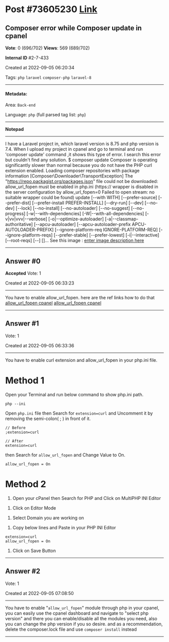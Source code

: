 
# Post \#73605230 [Link](https://stackoverflow.com/questions/73605230/)

## Composer error while Composer update in cpanel

**Vote**: 0 (696/702) **Views**: 569 (689/702) 

**Internal ID** \#2-7-433

Created at 2022-09-05 06:20:34

Tags: `php` `laravel` `composer-php` `laravel-8`

----------

#### Metadata:

Area: `Back-end`

Language: `php` (full parsed tag list: `php`)

----------

**Notepad**


----------

I have a Laravel project in, which laravel version is 8.75 and php version is 7.4.
When I upload my project in cpanel and go to terminal and run 'composer update' command ,it shows this type of error. I search this error but couldn't find any solution.
$ composer update
Composer is operating significantly slower than normal because you do not have the PHP curl extension enabled.
Loading composer repositories with package information
[Composer\Downloader\TransportException]
The "https://repo.packagist.org/packages.json" file could not be downloaded: allow_url_fopen must be enabled in php.ini (https:// wrapper is disabled in the server configuration by allow_url_fopen=0
Failed to open stream: no suitable wrapper could be found)
update [--with WITH] [--prefer-source] [--prefer-dist] [--prefer-install PREFER-INSTALL] [--dry-run] [--dev] [--no-dev] [--lock] [--no-install] [--no-autoloader] [--no-suggest] [--no-progress] [-w|--with-dependencies] [-W|--with-all-dependencies] [-v|vv|vvv|--verbose] [-o|--optimize-autoloader] [-a|--classmap-authoritative] [--apcu-autoloader] [--apcu-autoloader-prefix APCU-AUTOLOADER-PREFIX] [--ignore-platform-req IGNORE-PLATFORM-REQ] [--ignore-platform-reqs] [--prefer-stable] [--prefer-lowest] [-i|--interactive] [--root-reqs] [--] []...
See this image :
[enter image description here](https://i.stack.imgur.com/Xh1rl.png)


----------
        
## Answer \#0

**Accepted** Vote: 1

Created at 2022-09-05 06:33:23

------------

You have to enable allow_url_fopen. here are the ref links how to do that
[allow_url_fopen cpanel](https://chemicloud.com/kb/article/how-to-enable-or-disable-allow_url_fopen-in-cpanel/)
[allow_url_fopen cpanel](https://support.cpanel.net/hc/en-us/articles/360053203413-Changing-the-allow-url-fopen-Setting-for-PHP)


------------
    
    
## Answer \#1

 Vote: 1

Created at 2022-09-05 06:33:36

------------

You have to enable curl extension and allow_url_fopen in your php.ini file.

# Method 1


Open your Terminal and run below command to show php.ini path.
```
php --ini
```

[](https://i.stack.imgur.com/0uPSQ.png)
Open `php.ini` file then Search for `extension=curl` and Uncomment it by removing the semi-colon( ; ) in front of it.
```
// Before
;extension=curl

// After
extension=curl
```

then Search for `allow_url_fopen` and Change Value to On.
```
allow_url_fopen = On
```


# Method 2



1. Open your cPanel then Search for PHP and Click on MultiPHP INI Editor


[](https://i.stack.imgur.com/O58Jx.png)

1. Click on Editor Mode


[](https://i.stack.imgur.com/givUU.png)

1. Select Domain you are working on


[](https://i.stack.imgur.com/q8ezY.png)

1. Copy below lines and Paste in your PHP INI Editor


```
extension=curl
allow_url_fopen = On
```


1. Click on Save Button


[](https://i.stack.imgur.com/cAvZA.png)


------------
    
    
## Answer \#2

 Vote: 1

Created at 2022-09-05 07:08:50

------------

You have to enable "`allow_url_fopen`" module through php in your cpanel, you can easily use the cpanel dashboard and navigate to "select php version" and there you can enable/disable all the modules you need, also you can change the php version if you so desire.
and as a recommendation, delete the composer.lock file and use `composer install` instead


------------
    
    